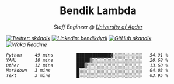 <h1 align="center"> Bendik Lambda </h1>
<p align="center"><em>Staff Engineer @ <a href="http://www.uia.no">University of Agder</a></p>



[![Twitter: sk4ndix](https://img.shields.io/twitter/follow/sk4ndix?style=social)](https://twitter.com/sk4ndix)
[![Linkedin: bendikdyrli](https://img.shields.io/badge/-bendikdyrli-blue?style=flat-square&logo=Linkedin&logoColor=white&link=https://www.linkedin.com/in/bendikdyrli/)](https://www.linkedin.com/in/bendikdyrli/)
[![GitHub skandix](https://img.shields.io/github/followers/skandix?label=follow&style=social)](https://github.com/skandix)
![Waka Readme](https://github.com/skandix/skandix/workflows/Waka%20Readme/badge.svg)


<!--START_SECTION:waka-->
```text
Python     49 mins         █████████████▓░░░░░░░░░░░   54.91 % 
YAML       18 mins         █████▒░░░░░░░░░░░░░░░░░░░   20.68 % 
Other      12 mins         ███▒░░░░░░░░░░░░░░░░░░░░░   13.60 % 
Markdown   3 mins          █░░░░░░░░░░░░░░░░░░░░░░░░   04.03 % 
Text       3 mins          █░░░░░░░░░░░░░░░░░░░░░░░░   03.95 % 
```
<!--END_SECTION:waka-->
